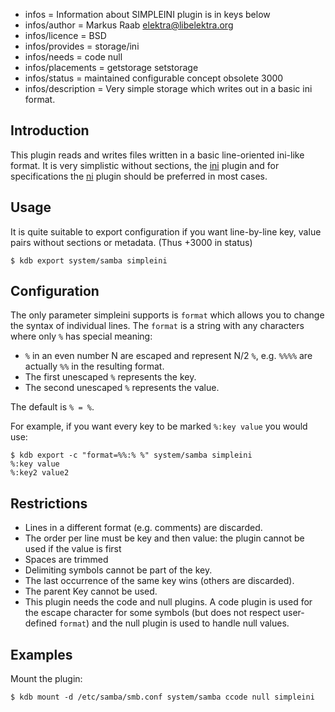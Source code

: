 - infos = Information about SIMPLEINI plugin is in keys below
- infos/author = Markus Raab <elektra@libelektra.org>
- infos/licence = BSD
- infos/provides = storage/ini
- infos/needs = code null
- infos/placements = getstorage setstorage
- infos/status = maintained configurable concept obsolete 3000
- infos/description = Very simple storage which writes out in a basic ini format.

## Introduction ##

This plugin reads and writes files written in a basic line-oriented ini-like format.
It is very simplistic without sections, the [ini](../ini/) plugin and for specifications
the [ni](../ni/) plugin should be preferred in most cases.

## Usage ##

It is quite suitable to export configuration if you want line-by-line key, value pairs
without sections or metadata.
(Thus +3000 in status)

    $ kdb export system/samba simpleini

## Configuration ##

The only parameter simpleini supports is `format` which allows you to change the syntax
of individual lines.
The `format` is a string with any characters where only `%` has special meaning:

- `%` in an even number N are escaped and represent N/2 `%`, e.g. `%%%%` are actually `%%` in the resulting format.
- The first unescaped `%` represents the key.
- The second unescaped `%` represents the value.

The default is `% = %`.

For example, if you want every key to be marked `%:key value` you would use:

    $ kdb export -c "format=%%:% %" system/samba simpleini
    %:key value
    %:key2 value2

## Restrictions ##

- Lines in a different format (e.g. comments) are discarded.
- The order per line must be key and then value: the plugin cannot be used if the value is first
- Spaces are trimmed
- Delimiting symbols cannot be part of the key.
- The last occurrence of the same key wins (others are discarded).
- The parent Key cannot be used.
- This plugin needs the code and null plugins.
  A code plugin is used for the escape character for some symbols (but does not respect user-defined `format`)
  and the null plugin is used to handle null values.

## Examples ##

Mount the plugin:

    $ kdb mount -d /etc/samba/smb.conf system/samba ccode null simpleini

